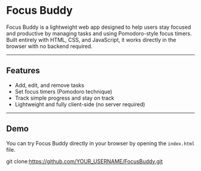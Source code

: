 # Focus Buddy

Focus Buddy is a lightweight web app designed to help users stay focused and productive by managing tasks and using Pomodoro-style focus timers.
Built entirely with HTML, CSS, and JavaScript, it works directly in the browser with no backend required.

---

## Features
- Add, edit, and remove tasks
- Set focus timers (Pomodoro technique)
- Track simple progress and stay on track
- Lightweight and fully client-side (no server required)

---

## Demo
You can try Focus Buddy directly in your browser by opening the `index.html` file.

git clone:https://github.com/YOUR_USERNAME/FocusBuddy.git
